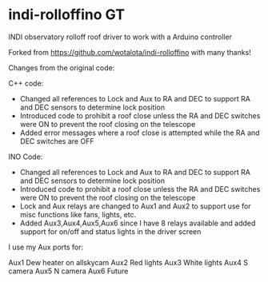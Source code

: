 # indi-rolloffino GT
INDI observatory rolloff roof driver to work with a Arduino controller

Forked from https://github.com/wotalota/indi-rolloffino with many thanks!

Changes from the original code:

C++ code:
- Changed all references to Lock and Aux to RA and DEC to support RA and DEC sensors to determine lock position
- Introduced code to prohibit a roof close unless the RA and DEC switches were ON to prevent the roof closing on the telescope
- Added error messages where a roof close is attempted while the RA and DEC switches are OFF

INO Code:
- Changed all references to Lock and Aux to RA and DEC to support RA and DEC sensors to determine lock position
- Introduced code to prohibit a roof close unless the RA and DEC switches were ON to prevent the roof closing on the telescope
- Lock and Aux relays are changed to Aux1 and Aux2 to support use for misc functions like fans, lights, etc.
- Added Aux3,Aux4,Aux5,Aux6 since I have 8 relays available and added support for on/off and status lights in the driver screen

I use my Aux ports for:

Aux1	Dew heater on allskycam
Aux2	Red lights
Aux3	White lights
Aux4	S camera
Aux5	N camera
Aux6	Future
